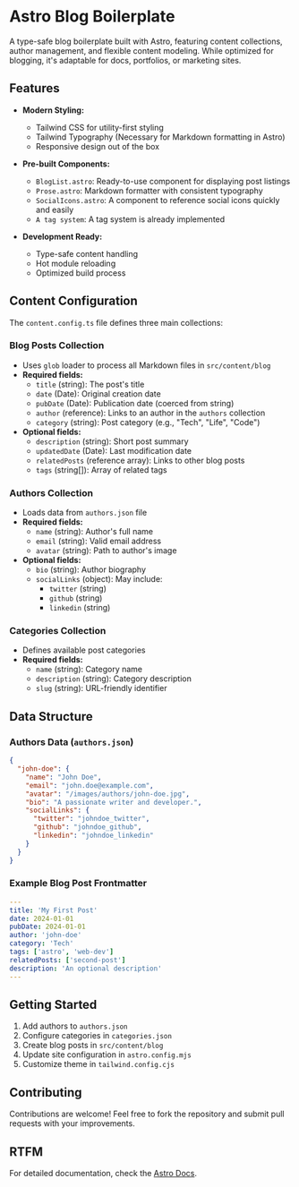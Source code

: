 # Astro Blog Boilerplate

A type-safe blog boilerplate built with Astro, featuring content collections, author management, and flexible content modeling. While optimized for blogging, it's adaptable for docs, portfolios, or marketing sites.

## Features

- **Modern Styling:**

  - Tailwind CSS for utility-first styling
  - Tailwind Typography (Necessary for Markdown formatting in Astro)
  - Responsive design out of the box

- **Pre-built Components:**
  - `BlogList.astro`: Ready-to-use component for displaying post listings
  - `Prose.astro`: Markdown formatter with consistent typography
  - `SocialIcons.astro`: A component to reference social icons quickly and easily
  - `A tag system`: A tag system is already implemented
- **Development Ready:**
  - Type-safe content handling
  - Hot module reloading
  - Optimized build process

## Content Configuration

The `content.config.ts` file defines three main collections:

### Blog Posts Collection

- Uses `glob` loader to process all Markdown files in `src/content/blog`
- **Required fields:**
  - `title` (string): The post's title
  - `date` (Date): Original creation date
  - `pubDate` (Date): Publication date (coerced from string)
  - `author` (reference): Links to an author in the `authors` collection
  - `category` (string): Post category (e.g., "Tech", "Life", "Code")
- **Optional fields:**
  - `description` (string): Short post summary
  - `updatedDate` (Date): Last modification date
  - `relatedPosts` (reference array): Links to other blog posts
  - `tags` (string[]): Array of related tags

### Authors Collection

- Loads data from `authors.json` file
- **Required fields:**
  - `name` (string): Author's full name
  - `email` (string): Valid email address
  - `avatar` (string): Path to author's image
- **Optional fields:**
  - `bio` (string): Author biography
  - `socialLinks` (object): May include:
    - `twitter` (string)
    - `github` (string)
    - `linkedin` (string)

### Categories Collection

- Defines available post categories
- **Required fields:**
  - `name` (string): Category name
  - `description` (string): Category description
  - `slug` (string): URL-friendly identifier

## Data Structure

### Authors Data (`authors.json`)

```json
{
  "john-doe": {
    "name": "John Doe",
    "email": "john.doe@example.com",
    "avatar": "/images/authors/john-doe.jpg",
    "bio": "A passionate writer and developer.",
    "socialLinks": {
      "twitter": "johndoe_twitter",
      "github": "johndoe_github",
      "linkedin": "johndoe_linkedin"
    }
  }
}
```

### Example Blog Post Frontmatter

```yaml
---
title: 'My First Post'
date: 2024-01-01
pubDate: 2024-01-01
author: 'john-doe'
category: 'Tech'
tags: ['astro', 'web-dev']
relatedPosts: ['second-post']
description: 'An optional description'
---
```

## Getting Started

1. Add authors to `authors.json`
2. Configure categories in `categories.json`
3. Create blog posts in `src/content/blog`
4. Update site configuration in `astro.config.mjs`
5. Customize theme in `tailwind.config.cjs`

## Contributing

Contributions are welcome! Feel free to fork the repository and submit pull requests with your improvements.

## RTFM

For detailed documentation, check the [Astro Docs](https://docs.astro.build/en/getting-started/).

